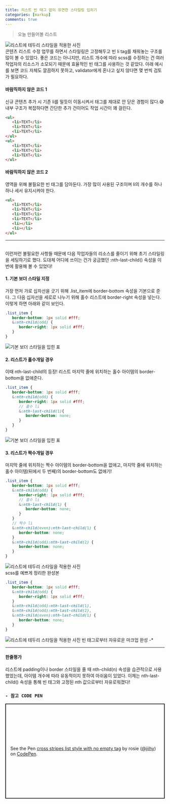 ```yaml
---
title: 리스트 빈 태그 없이 유연한 스타일링 입히기
categories: [markup]
comments: true
---
```


> 오늘 만들어볼 리스트

<img src="../assets/img/markup/markup1_1.png" alt="리스트에 테두리 스타일을 적용한 사진">


<br>
콘텐츠 리스트 수정 업무를 하면서 스타일링은 고정해두고 빈 li tag를 채워놓는 구조를 많이 볼 수 있었다. 좋은 코드는 아니지만, 리스트 개수에 따라 scss를 수정하는 건 여러 작업자의 리소스가 소모되기 때문에 효율적인 빈 태그를 사용하는 것 같았다. 아래 예시를 보면 코드 자체도 깔끔하지 못하고, validator에게 혼나고 싶지 않다면 몇 번씩 검토가 필요하다.


#### 바람직하지 않은 코드 1
신규 콘텐츠 추가 시 기존 li를 밀듯이 이동시켜서 태그를 제대로 안 닫은 경험이 많다.😅 <br>내부 구조가 복잡하다면 간단한 추가 건이어도 작업 시간이 꽤 걸린다.
```html
<ul>
   <li>TEXT</li>
   <li>TEXT</li>
   <li>TEXT</li>
</ul>
<ul>
   <li>TEXT</li>
   <li>TEXT</li>
   <li>TEXT</li>
</ul>
```

#### 바람직하지 않은 코드 2
영역을 위해 불필요한 빈 태그를 담아둔다. 가장 많이 사용된 구조이며 li의 개수를 하나하나 세서 유지시켜야 한다.
```html
<ul>
   <li>TEXT</li>
   <li>TEXT</li>
   <li>TEXT</li>
   <li>TEXT</li>
   <li></li>
   <li></li>
</ul>
```

----
<br>
이런저런 불필요한 사항들 때문에 다음 작업자들의 리소스를 줄이기 위해 초기 스타일링을 세팅하기로 했다. 도대체 어디에 쓰이는 건가 궁금했던 :nth-last-child() 속성을 이번에 활용해 볼 수 있었다!

#### 1. 기본 보더 스타일 지정
가장 먼저 가로 십자선을 긋기 위해 .list_item에 border-bottom 속성을 기본으로 준다. 그 다음 십자선을 세로로 나누기 위해 홀수 리스트에 border-right 속성을 넣는다. 이렇게 하면 아래와 같이 보인다. 
```scss
.list_item {
   border-bottom: 1px solid #fff;
   &:nth-child(odd) {
      border-right: 1px solid #fff;
   }
}
```

<img src="../assets/img/markup/markup1_2.png" alt="기본 보더 스타일을 입힌 표">

#### 2. 리스트가 홀수개일 경우
이때 nth-last-child의 등장! 리스트 마지막 줄에 위치하는 홀수 아이템의 border-bottom을 없애준다.
```scss
.list_item {
   border-bottom: 1px solid #fff;
   &:nth-child(odd) {
      border-right: 1px solid #fff;
      // 홀수 li
      &:nth-last-child(1){
         border-bottom: none;
      }
   }
}
```

<img src="../assets/img/markup/markup1_3.png" alt="기본 보더 스타일을 입힌 표">

#### 3. 리스트가 짝수개일 경우
마지막 줄에 위치하는 짝수 아이템의 border-bottom을 없애고, 마지막 줄에 위치하는 홀수 아이템(뒤에서 두 번째)의 border-bottom도 없애기!
```scss
.list_item {
   border-bottom: 1px solid #fff;
   &:nth-child(odd) {
      border-right: 1px solid #fff;
      // 홀수 li
      &:nth-last-child(1) {
         border-bottom: none;
      }
   }
   // 짝수 li
   &:nth-child(even):nth-last-child(1) {
      border-bottom: none;
   }
   &:nth-child(odd):nth-last-child(2) {
      border-bottom: none;
   }
}
```

<img src="../assets/img/markup/markup1_1.png" alt="리스트에 테두리 스타일을 적용한 사진">

<br>
scss를 예쁘게 정리한 완성본

```scss
.list_item {
   border-bottom: 1px solid #fff;
   &:nth-child(odd) {
      border-right: 1px solid #fff;
   }
   &:nth-child(odd):nth-last-child(1),
   &:nth-child(odd):nth-last-child(2),
   &:nth-child(even):nth-last-child(1) {
      border-bottom: none;
   }
}
```
<img src="../assets/img/markup/markup1_4.gif" alt="리스트에 테두리 스타일을 적용한 사진">
빈 태그로부터 자유로운 마크업 완성 -*

----

#### 한줄평가
리스트에 padding이나 border 스타일을 줄 때 nth-child(n) 속성을 습관적으로 사용했었는데, 아이템 개수에 따라 유동적이지 못하여 아쉬움이 있었다. 이제는 nth-last-child() 속성을 통해 빈 태그와 고정된 nth 값으로부터 자유로워졌다!

### `- 참고 CODE PEN` 
<p class="codepen" data-height="300" data-default-tab="html" data-slug-hash="JjvjGpv" data-editable="true" data-user="jiihy" style="height: 300px; box-sizing: border-box; display: flex; align-items: center; justify-content: center; border: 2px solid; margin: 1em 0; padding: 1em;">
  <span>See the Pen <a href="https://codepen.io/jiihy/pen/JjvjGpv">
  cross stripes list style with no empty tag</a> by rosie (<a href="https://codepen.io/jiihy">@jiihy</a>)
  on <a href="https://codepen.io">CodePen</a>.</span>
</p>
<script async src="https://cpwebassets.codepen.io/assets/embed/ei.js"></script>
